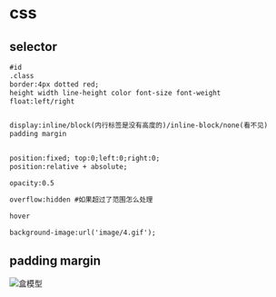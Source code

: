 # css

## selector

```html
#id
.class
border:4px dotted red;
height width line-height color font-size font-weight
float:left/right


display:inline/block(内行标签是没有高度的)/inline-block/none(看不见)
padding margin


position:fixed; top:0;left:0;right:0;
position:relative + absolute;

opacity:0.5

overflow:hidden #如果超过了范围怎么处理

hover

background-image:url('image/4.gif');
```

## padding margin

![盒模型](https://www.runoob.com/images/box-model.gif)
